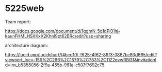 # 5225web

Team report:  

https://docs.google.com/document/d/1qgmN-5o1qPi01hj-kaunFHMLHSXKxX2Khnl9pt62BRc/edit?usp=sharing  

architecture diagram:  

https://lucid.app/lucidchart/f4bcd10f-9f25-4f62-89f3-0867bc80d665/edit?viewport_loc=-156%2C286%2C1579%2C783%2C11Z2evwRBl31&invitationId=inv_b5358056-2f9a-455b-961a-c507f7692c75
